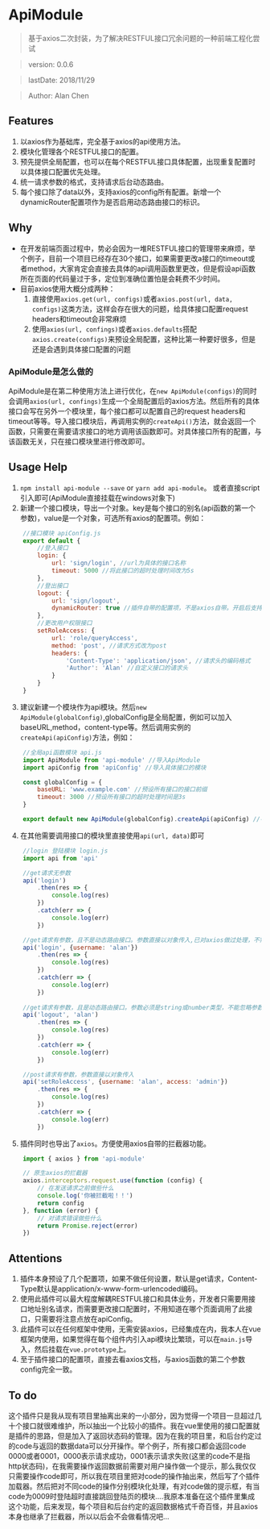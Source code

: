 # ApiModule
> 基于axios二次封装，为了解决RESTFUL接口冗余问题的一种前端工程化尝试

> version:  0.0.6

> lastDate: 2018/11/29

> Author:  Alan Chen

## Features
1. 以axios作为基础库，完全基于axios的api使用方法。
2. 模块化管理各个RESTFUL接口的配置。
3. 预先提供全局配置，也可以在每个RESTFUL接口具体配置，出现重复配置时以具体接口配置优先处理。
4. 统一请求参数的格式，支持请求后台动态路由。
5. 每个接口除了data以外，支持axios的config所有配置。新增一个dynamicRouter配置项作为是否启用动态路由接口的标识。

## Why
* 在开发前端页面过程中，势必会因为一堆RESTFUL接口的管理带来麻烦，举个例子，目前一个项目已经存在30个接口，如果需要更改a接口的timeout或者method，大家肯定会直接去具体的api调用函数里更改，但是假设api函数所在页面的代码量过于多，定位到准确位置怕是会耗费不少时间。
* 目前axios使用大概分成两种：
    1. 直接使用`axios.get(url, configs)`或者`axios.post(url, data, configs)`这类方法，这样会存在很大的问题，给具体接口配置request headers和timeout会非常麻烦
    2. 使用`axios(url, confings)`或者`axios.defaults`搭配`axios.create(configs)`来预设全局配置，这种比第一种要好很多，但是还是会遇到具体接口配置的问题
### ApiModule是怎么做的
ApiModule是在第二种使用方法上进行优化，在`new ApiModule(configs)`的同时会调用`axios(url, confings)`生成一个全局配置后的axios方法。然后所有的具体接口会写在另外一个模块里，每个接口都可以配置自己的request headers和timeout等等。导入接口模块后，再调用实例的`createApi()`方法，就会返回一个函数，只需要在需要请求接口的地方调用该函数即可。对具体接口所有的配置，与该函数无关，只在接口模块里进行修改即可。

## Usage Help
1. `npm install api-module --save` or `yarn add api-module`。 或者直接script引入即可(ApiModule直接挂载在windows对象下)
2. 新建一个接口模块，导出一个对象。key是每个接口的别名(api函数的第一个参数)，value是一个对象，可选所有axios的配置项。例如：
``` javascript
    //接口模块 apiConfig.js
    export default {
        //登入接口
        login: {
            url: 'sign/login', //url为具体的接口名称
            timeout: 5000 //将此接口的超时处理时间改为5s
        },
        //登出接口
        logout: {
            url: 'sign/logout',
            dynamicRouter: true //插件自带的配置项，不是axios自带。开启后支持请求后台的动态路由。例如：sing/logout/alan。此时alan是作为参数被后台解析
        },
        //更改用户权限接口
        setRoleAccess: {
            url: 'role/queryAccess',
            method: 'post', //请求方式改为post
            headers: { 
                'Content-Type': 'application/json', //请求头的编码格式
                'Author': 'Alan' //自定义接口的请求头
            }
        }
    }

```
3. 建议新建一个模块作为api模块。然后`new ApiModule(globalConfig)`,globalConfig是全局配置，例如可以加入baseURL,method，content-type等。然后调用实例的`createApi(apiConfig)`方法，例如：
``` javascript
    //全局api函数模块 api.js
    import ApiModule from 'api-module' //导入ApiModule
    import apiConfig from 'apiConfig' //导入具体接口的模块

    const globalConfig = {
        baseURL: 'www.example.com' //预设所有接口的接口前缀
        timeout: 3000 //预设所有接口的超时处理时间是3s
    }

    export default new ApiModule(globalConfig).createApi(apiConfig) //导出api函数

```
4. 在其他需要调用接口的模块里直接使用`api(url, data)`即可
``` javascript
    //login 登陆模块 login.js
    import api from 'api'

    //get请求无参数
    api('login')
        .then(res => {
            console.log(res)
        })
        .catch(err => {
            console.log(err)
        })

    //get请求有参数，且不是动态路由接口。参数直接以对象传入,已对axios做过处理，不需要加入params的key。无参数可以不填
    api('login', {username: 'alan'})
        .then(res => {
            console.log(res)
        })
        .catch(err => {
            console.log(err)
        })
        
    //get请求有参数，且是动态路由接口。参数必须是string或number类型，不能忽略参数，否则会抛出异常
    api('logout', 'alan')
        .then(res => {
            console.log(res)
        })
        .catch(err => {
            console.log(err)
        })

    //post请求有参数，参数直接以对象传入
    api('setRoleAccess', {username: 'alan', access: 'admin'})
        .then(res => {
            console.log(res)
        })
        .catch(err => {
            console.log(err)
        })

```

5. 插件同时也导出了`axios`。方便使用axios自带的拦截器功能。
```javascript
    import { axios } from 'api-module'

    // 原生axios的拦截器
    axios.interceptors.request.use(function (config) {
        // 在发送请求之前做些什么
        console.log('你被拦截啦！！')
        return config
    }, function (error) {
        // 对请求错误做些什么
        return Promise.reject(error)
    })
```

## Attentions

1. 插件本身预设了几个配置项，如果不做任何设置，默认是get请求，Content-Type默认是application/x-www-form-urlencoded编码。
2. 使用此插件可以最大程度解耦RESTFUL接口和具体业务，开发者只需要用接口地址别名请求，而需要更改接口配置时，不用知道在哪个页面调用了此接口，只需要将注意点放在apiConfig。
3. 此插件可以在任何框架中使用，无需安装axios，已经集成在内，我本人在vue框架内使用，如果觉得在每个组件内引入api模块比繁琐，可以在`main.js`导入，然后挂载在`vue.prototype`上。
4. 至于插件接口的配置项，直接去看axios文档，与axios函数的第二个参数config完全一致。

## To do

这个插件只是我从现有项目里抽离出来的一小部分，因为觉得一个项目一旦超过几十个接口就很难维护，所以抽出一个比较小的插件。我在vue里使用的接口配置就是插件的思路，但是加入了返回状态码的管理。因为在我的项目里，和后台约定过的code与返回的数据data可以分开操作。举个例子，所有接口都会返回code 0000或者0001，0000表示请求成功，0001表示请求失败(这里的code不是指http状态码)，在我需要操作返回数据前需要对用户操作做一个提示，那么我仅仅只需要操作code即可，所以我在项目里把对code的操作抽出来，然后写了个插件加载器。然后把对不同code的操作分别模块化处理，有对code做的提示框，有当code为0009时登陆超时直接跳回登陆页的模块....我原本准备在这个插件里集成这个功能，后来发现，每个项目和后台约定的返回数据格式千奇百怪，并且axios本身也继承了拦截器，所以以后会不会做看情况吧...
